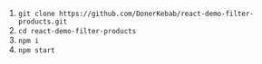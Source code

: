 
1. `git clone https://github.com/DonerKebab/react-demo-filter-products.git`
2. `cd react-demo-filter-products`
3. `npm i`
4. `npm start`
